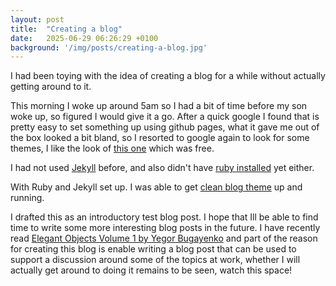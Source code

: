 ```yaml
---
layout: post
title:  "Creating a blog"
date:   2025-06-29 06:26:29 +0100
background: '/img/posts/creating-a-blog.jpg'
---
```

I had been toying with the idea of creating a blog for a while without actually getting around to it.

This morning I woke up around 5am so I had a bit of time before my son woke up, so figured I would give it a go. After
a quick google I found that is pretty easy to set something up using github pages, what it gave me out of the
box looked a bit bland, so I resorted to google again to look for some themes, I like the look of
[this one](https://github.com/StartBootstrap/startbootstrap-clean-blog-jekyll) which was free.

I had not used [Jekyll](https://jekyllrb.com/docs/installation/macos/) before, and also didn't have 
[ruby installed](https://www.moncefbelyamani.com/how-to-install-xcode-homebrew-git-rvm-ruby-on-mac/#make-sure-you-dont-have-rvm-rbenv-asdf-or-frum-installed) yet either.

With Ruby and Jekyll set up. I was able to get
[clean blog theme](https://github.com/StartBootstrap/startbootstrap-clean-blog-jekyll) up and running.

I drafted this as an introductory test blog post. I hope that Ill be able to find time to write some more
interesting blog posts in the future. I have recently read
[Elegant Objects Volume 1 by Yegor Bugayenko](https://www.amazon.co.uk/Elegant-Objects-1-Yegor-Bugayenko/dp/1519166915)
and part of the reason for creating this blog is enable writing a blog post that can be used to support a
discussion around some of the topics at work, whether I will actually get around to doing it remains to be seen,
watch this space!